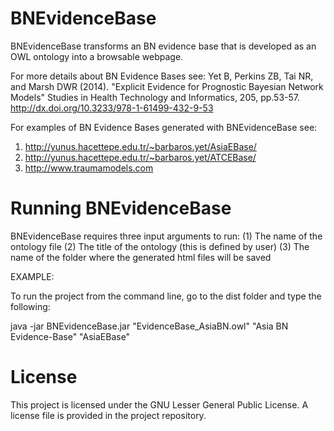 # BNEvidenceBase
BNEvidenceBase transforms an BN evidence base that is developed as an OWL ontology into a browsable webpage. 

For more details about BN Evidence Bases see: Yet B, Perkins ZB, Tai NR, and Marsh DWR (2014). "Explicit Evidence for Prognostic Bayesian Network Models" Studies in Health Technology and Informatics, 205, pp.53-57. http://dx.doi.org/10.3233/978-1-61499-432-9-53

For examples of BN Evidence Bases generated with BNEvidenceBase see:
  1. http://yunus.hacettepe.edu.tr/~barbaros.yet/AsiaEBase/
  2. http://yunus.hacettepe.edu.tr/~barbaros.yet/ATCEBase/
  3. http://www.traumamodels.com
 
  
# Running BNEvidenceBase

BNEvidenceBase requires three input arguments to run: 
	(1) The name of the ontology file
	(2) The title of the ontology (this is defined by user)
	(3) The name of the folder where the generated html files will be saved
	
EXAMPLE: 

To run the project from the command line, go to the dist folder and
type the following:

java -jar BNEvidenceBase.jar "EvidenceBase_AsiaBN.owl" "Asia BN Evidence-Base" "AsiaEBase"

# License

This project is licensed under the GNU Lesser General Public License. A license file is provided in the project repository.

